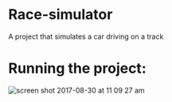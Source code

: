 # Race-simulator 
A project that simulates a car driving on a track

# Running the project: 
 ![screen shot 2017-08-30 at 11 09 27 am](https://user-images.githubusercontent.com/15253336/30992830-fad7b8ce-a468-11e7-8051-ff387a168867.png)
